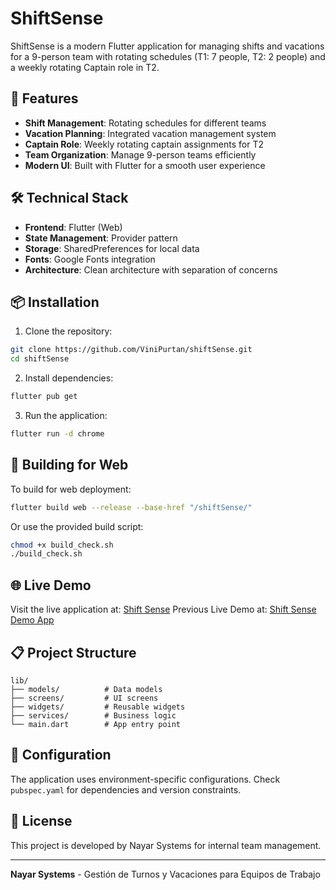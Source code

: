 # ShiftSense

ShiftSense is a modern Flutter application for managing shifts and vacations for a 9-person team with rotating schedules (T1: 7 people, T2: 2 people) and a weekly rotating Captain role in T2.

## 🚀 Features

- **Shift Management**: Rotating schedules for different teams
- **Vacation Planning**: Integrated vacation management system
- **Captain Role**: Weekly rotating captain assignments for T2
- **Team Organization**: Manage 9-person teams efficiently
- **Modern UI**: Built with Flutter for a smooth user experience

## 🛠️ Technical Stack

- **Frontend**: Flutter (Web)
- **State Management**: Provider pattern
- **Storage**: SharedPreferences for local data
- **Fonts**: Google Fonts integration
- **Architecture**: Clean architecture with separation of concerns

## 📦 Installation

1. Clone the repository:
```bash
git clone https://github.com/ViniPurtan/shiftSense.git
cd shiftSense
```

2. Install dependencies:
```bash
flutter pub get
```

3. Run the application:
```bash
flutter run -d chrome
```

## 🚀 Building for Web

To build for web deployment:

```bash
flutter build web --release --base-href "/shiftSense/"
```

Or use the provided build script:
```bash
chmod +x build_check.sh
./build_check.sh
```

## 🌐 Live Demo

Visit the live application at: [Shift Sense](https://vinipurtan.github.io/shiftSense/)
Previous Live Demo at: [Shift Sense Demo App](https://0zadbuks1yk84tzmzny0.share.dreamflow.app)

## 📋 Project Structure

```
lib/
├── models/          # Data models
├── screens/         # UI screens
├── widgets/         # Reusable widgets
├── services/        # Business logic
└── main.dart        # App entry point
```

## 🔧 Configuration

The application uses environment-specific configurations. Check `pubspec.yaml` for dependencies and version constraints.

## 📄 License

This project is developed by Nayar Systems for internal team management.

---

**Nayar Systems** - Gestión de Turnos y Vacaciones para Equipos de Trabajo
